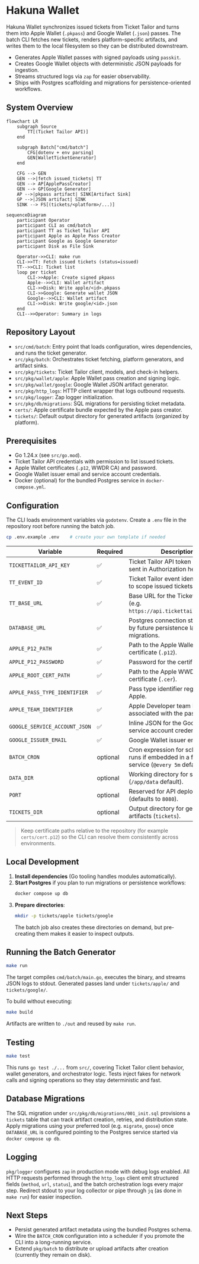 # Hakuna Wallet

Hakuna Wallet synchronizes issued tickets from Ticket Tailor and turns them into Apple Wallet (`.pkpass`) and Google Wallet (`.json`) passes. The batch CLI fetches new tickets, renders platform-specific artifacts, and writes them to the local filesystem so they can be distributed downstream.

- Generates Apple Wallet passes with signed payloads using `passkit`.
- Creates Google Wallet objects with deterministic JSON payloads for ingestion.
- Streams structured logs via `zap` for easier observability.
- Ships with Postgres scaffolding and migrations for persistence-oriented workflows.

## System Overview

```mermaid
flowchart LR
    subgraph Source
        TT[(Ticket Tailor API)]
    end

    subgraph Batch["cmd/batch"]
        CFG[dotenv + env parsing]
        GEN[WalletTicketGenerator]
    end

    CFG --> GEN
    GEN -->|fetch issued_tickets| TT
    GEN --> AP[ApplePassCreator]
    GEN --> GP[Google Generator]
    AP -->|pkpass artifact| SINK[Artifact Sink]
    GP -->|JSON artifact| SINK
    SINK --> FS[(tickets/<platform>/...)]
```

```mermaid
sequenceDiagram
    participant Operator
    participant CLI as cmd/batch
    participant TT as Ticket Tailor API
    participant Apple as Apple Pass Creator
    participant Google as Google Generator
    participant Disk as File Sink

    Operator->>CLI: make run
    CLI->>TT: Fetch issued tickets (status=issued)
    TT-->>CLI: Ticket list
    loop per ticket
        CLI->>Apple: Create signed pkpass
        Apple-->>CLI: Wallet artifact
        CLI->>Disk: Write apple/<id>.pkpass
        CLI->>Google: Generate wallet JSON
        Google-->>CLI: Wallet artifact
        CLI->>Disk: Write google/<id>.json
    end
    CLI-->>Operator: Summary in logs
```

## Repository Layout

- `src/cmd/batch`: Entry point that loads configuration, wires dependencies, and runs the ticket generator.
- `src/pkg/batch`: Orchestrates ticket fetching, platform generators, and artifact sinks.
- `src/pkg/tickets`: Ticket Tailor client, models, and check-in helpers.
- `src/pkg/wallet/apple`: Apple Wallet pass creation and signing logic.
- `src/pkg/wallet/google`: Google Wallet JSON artifact generator.
- `src/pkg/http_logs`: HTTP client wrapper that logs outbound requests.
- `src/pkg/logger`: Zap logger initialization.
- `src/pkg/db/migrations`: SQL migrations for persisting ticket metadata.
- `certs/`: Apple certificate bundle expected by the Apple pass creator.
- `tickets/`: Default output directory for generated artifacts (organized by platform).

## Prerequisites

- Go 1.24.x (see `src/go.mod`).
- Ticket Tailor API credentials with permission to list issued tickets.
- Apple Wallet certificates (`.p12`, WWDR CA) and password.
- Google Wallet issuer email and service account credentials.
- Docker (optional) for the bundled Postgres service in `docker-compose.yml`.

## Configuration

The CLI loads environment variables via `godotenv`. Create a `.env` file in the repository root before running the batch job.

```bash
cp .env.example .env    # create your own template if needed
```

| Variable | Required | Description |
| --- | --- | --- |
| `TICKETTAILOR_API_KEY` | ✅ | Ticket Tailor API token (Basic auth, sent in Authorization header). |
| `TT_EVENT_ID` | ✅ | Ticket Tailor event identifier used to scope issued tickets. |
| `TT_BASE_URL` | ✅ | Base URL for the Ticket Tailor API (e.g. `https://api.tickettailor.com/v1`). |
| `DATABASE_URL` | ✅ | Postgres connection string; used by future persistence layers and migrations. |
| `APPLE_P12_PATH` | ✅ | Path to the Apple Wallet signing certificate (`.p12`). |
| `APPLE_P12_PASSWORD` | ✅ | Password for the certificate above. |
| `APPLE_ROOT_CERT_PATH` | ✅ | Path to the Apple WWDR CA certificate (`.cer`). |
| `APPLE_PASS_TYPE_IDENTIFIER` | ✅ | Pass type identifier registered with Apple. |
| `APPLE_TEAM_IDENTIFIER` | ✅ | Apple Developer team ID associated with the pass. |
| `GOOGLE_SERVICE_ACCOUNT_JSON` | ✅ | Inline JSON for the Google Wallet service account credentials. |
| `GOOGLE_ISSUER_EMAIL` | ✅ | Google Wallet issuer email. |
| `BATCH_CRON` | optional | Cron expression for scheduling runs if embedded in a future service (`@every 5m` default). |
| `DATA_DIR` | optional | Working directory for scratch data (`/app/data` default). |
| `PORT` | optional | Reserved for API deployments (defaults to `8080`). |
| `TICKETS_DIR` | optional | Output directory for generated artifacts (`tickets`). |

> Keep certificate paths relative to the repository (for example `certs/cert.p12`) so the CLI can resolve them consistently across environments.

## Local Development

1. **Install dependencies** (Go tooling handles modules automatically).
2. **Start Postgres** if you plan to run migrations or persistence workflows:
   ```bash
   docker compose up db
   ```
3. **Prepare directories**:
   ```bash
   mkdir -p tickets/apple tickets/google
   ```
   The batch job also creates these directories on demand, but pre-creating them makes it easier to inspect outputs.

## Running the Batch Generator

```bash
make run
```

The target compiles `cmd/batch/main.go`, executes the binary, and streams JSON logs to stdout. Generated passes land under `tickets/apple/` and `tickets/google/`.

To build without executing:

```bash
make build
```

Artifacts are written to `./out` and reused by `make run`.

## Testing

```bash
make test
```

This runs `go test ./...` from `src/`, covering Ticket Tailor client behavior, wallet generators, and orchestrator logic. Tests inject fakes for network calls and signing operations so they stay deterministic and fast.

## Database Migrations

The SQL migration under `src/pkg/db/migrations/001_init.sql` provisions a `tickets` table that can track artifact creation, retries, and distribution state. Apply migrations using your preferred tool (e.g. `migrate`, `goose`) once `DATABASE_URL` is configured pointing to the Postgres service started via `docker compose up db`.

## Logging

`pkg/logger` configures `zap` in production mode with debug logs enabled. All HTTP requests performed through the `http_logs` client emit structured fields (`method`, `url`, `status`), and the batch orchestration logs every major step. Redirect stdout to your log collector or pipe through `jq` (as done in `make run`) for easier inspection.

## Next Steps

- Persist generated artifact metadata using the bundled Postgres schema.
- Wire the `BATCH_CRON` configuration into a scheduler if you promote the CLI into a long-running service.
- Extend `pkg/batch` to distribute or upload artifacts after creation (currently they remain on disk).

